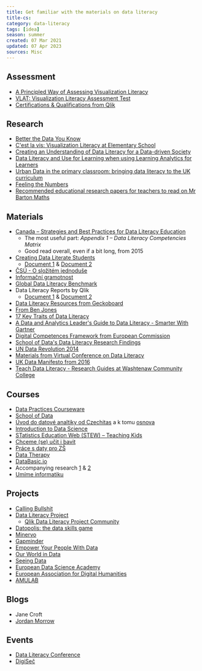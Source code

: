 ```yaml
---
title: Get familiar with the materials on data literacy
title-cs: 
category: data-literacy
tags: [idea]
season: summer
created: 07 Mar 2021
updated: 07 Apr 2023
sources: Misc
---
```


## Assessment
* [A Principled Way of Assessing Visualization Literacy](../../assets/files/assessing-visualization-literacy.pdf)
* [VLAT: Visualization Literacy Assessment Test](https://www.bckwon.com/publication/vlat/)
* [Certifications & Qualifications from Qlik](https://www.qlik.com/us/services/training/certifications-and-qualifications)

## Research
* [Better the Data You Know](../../assets/files/better-data-you-know.pdf)
* [C'est la vis: Visualization Literacy at Elementary School](https://www.microsoft.com/en-us/research/project/cest-la-vis-visualization-literacy-elementary-school/)
* [Creating an Understanding of Data Literacy for a Data-driven Society](../../assets/files/data-driven-society.pdf)
* [Data Literacy and Use for Learning when using Learning Analytics for Learners](../../assets/files/data-literacy-for-learning.pdf)
* [Urban Data in the primary classroom: bringing data literacy to the UK curriculum](../../assets/files/bringing-data-literacy-into-uk-curriculum.pdf)
* [Feeling the Numbers](../../assets/files/the-feeling-of-numbers.pdf)
* [Recommended educational research papers for teachers to read on Mr Barton Maths](http://mrbartonmaths.com/teachers/research/)

## Materials
* [Canada – Strategies and Best Practices for Data Literacy Education](../../assets/files/strategies-and-best-practices-for-data-education.pdf)
	* The most useful part: *Appendix 1 – Data Literacy Competencies Matrix*
	* Good read overall, even if a bit long, from 2015
* [Creating Data Literate Students](http://datalit.sites.uofmhosting.net/)
	* [Document 1](../../assets/files/creating-data-literate-students.pdf) & [Document 2](../../assets/files/data-literacy-in-the-real-world.pdf)
* [ČSÚ - O složitém jednoduše](../../assets/files/o-slozitem-jednoduse.pdf)
* [Informační gramotnost](../../assets/files/informacni-gramotnost.pdf)
* [Global Data Literacy Benchmark](../../assets/files/global-data-literacy-benchmark.pdf)
* Data Literacy Reports by Qlik
	* [Document 1](../../assets/files/driving-data-literacy-in-the-enterprise.pdf) & [Document 2](../../assets/files/developing-a-data-literate-workforce.pdf)
* [Data Literacy Resources from Geckoboard](https://www.geckoboard.com/learn/data-literacy/)
* [From Ben Jones](https://dataliteracy.com/resources/)
* [17 Key Traits of Data Literacy](../../assets/files/key-traits-data-literacy.pdf)
* [A Data and Analytics Leader's Guide to Data Literacy - Smarter With Gartner](https://www.gartner.com/smarterwithgartner/a-data-and-analytics-leaders-guide-to-data-literacy/)
* [Digital Competences Framework from European Commission](../../assets/files/digital-competence-framework.pdf)
* [School of Data's Data Literacy Research Findings](https://schoolofdata.org/2016/01/08/our-data-literacy-research-findings/)
* [UN Data Revolution 2014](../../assets/files/a-world-that-counts.pdf)
* [Materials from Virtual Conference on Data Literacy](http://datalit.sites.uofmhosting.net/conference/schedule/)
* [UK Data Manifesto from 2016](../../assets/files/education-and-skills-for-the-data-economy.pdf)
* [Teach Data Literacy - Research Guides at Washtenaw Community College](http://libguides.wccnet.edu/c.php?g=587806&p=4258823)

## Courses
* [Data Practices Courseware](https://datapractices.org/courseware/)
* [School of Data](https://schoolofdata.org/courses/)
* [Úvod do datové analtiky od Czechitas](../../assets/files/czechitas-data-academy-uvod.pdf) a k tomu [osnova](../../assets/files/czechitas-data-academy-osnova.pdf)
* [Introduction to Data Science](https://www.introdatascience.org/)
* [STatistics Education Web (STEW) – Teaching Kids](https://www.amstat.org/asa/education/stew/home.aspx)
* [Chceme (se) učit i bavit](http://math4u.vsb.cz/cs)
* [Práce s daty pro ZŠ](https://pracesdaty.zcu.cz/)
* [Data Therapy](https://datatherapy.org/activities/)
* [DataBasic.io](https://databasic.io/en/)
* Accompanying research [1](https://www.media.mit.edu/publications/databasic-design-principles-tools-and-activities-for-data-literacy-learners/) & [2](https://www.media.mit.edu/publications/designing-tools-and-activities-for-data-literacy-learners/)
* [Umíme informatiku](https://www.umimeinformatiku.cz/)

## Projects
* [Calling Bullshit](https://callingbullshit.org/index.html)
* [Data Literacy Project](https://thedataliteracyproject.org/)
	* [Qlik Data Literacy Project Community](https://forum.thedataliteracyproject.org/)
* [Datopolis: the data skills game](https://missiondrive.io/datopolis)
* [Minervo](https://www.minervo.cz/)
* [Gapminder](https://www.gapminder.org/)
* [Empower Your People With Data](https://www.gobeyondthedata.com/)
* [Our World in Data](https://ourworldindata.org/)
* [Seeing Data](http://seeingdata.org/)
* [European Data Science Academy](http://edsa-project.eu/news/)
* [European Association for Digital Humanities](https://eadh.org/projects)
* [AMULAB](https://ksvi.mff.cuni.cz/amulab/index.php/cs/amulab/)

## Blogs
* Jane Croft
* [Jordan Morrow](https://blog.qlik.com/jordan-morrow/)

## Events
* [Data Literacy Conference](http://dataliteracyconference.net/2018/english/#About)
* [DigiSeč](https://digisec.npi.cz/)